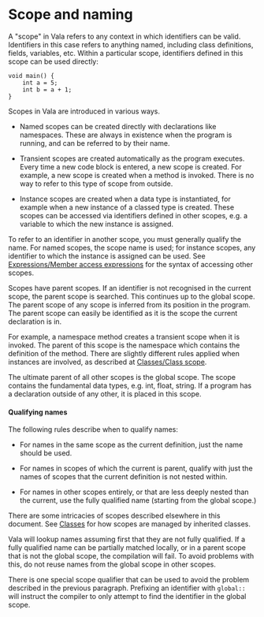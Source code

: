 # Scope and naming

A "scope" in Vala refers to any context in which identifiers can be valid. Identifiers in this case refers to anything named, including class definitions, fields, variables, etc. Within a particular scope, identifiers defined in this scope can be used directly:

```vala
void main() {
	int a = 5;
	int b = a + 1;
}
```

Scopes in Vala are introduced in various ways.

-   Named scopes can be created directly with declarations like namespaces. These are always in existence when the program is running, and can be referred to by their name.

-   Transient scopes are created automatically as the program executes. Every time a new code block is entered, a new scope is created. For example, a new scope is created when a method is invoked. There is no way to refer to this type of scope from outside.

-   Instance scopes are created when a data type is instantiated, for example when a new instance of a classed type is created. These scopes can be accessed via identifiers defined in other scopes, e.g. a variable to which the new instance is assigned.

To refer to an identifier in another scope, you must generally qualify the name. For named scopes, the scope name is used; for instance scopes, any identifier to which the instance is assigned can be used. See [Expressions/Member access expressions](http://wiki.gnome.org/action/show/Projects/Vala/Manual/Export/Vala/Manual/Expressions#Member_access_expressions) for the syntax of accessing other scopes.

Scopes have parent scopes. If an identifier is not recognised in the current scope, the parent scope is searched. This continues up to the global scope. The parent scope of any scope is inferred from its position in the program. The parent scope can easily be identified as it is the scope the current declaration is in.

For example, a namespace method creates a transient scope when it is invoked. The parent of this scope is the namespace which contains the definition of the method. There are slightly different rules applied when instances are involved, as described at [Classes/Class scope](http://wiki.gnome.org/action/show/Projects/Vala/Manual/Export/Vala/Manual/Classes#Class_scope).

The ultimate parent of all other scopes is the global scope. The scope contains the fundamental data types, e.g. int, float, string. If a program has a declaration outside of any other, it is placed in this scope.

#### Qualifying names

The following rules describe when to qualify names:

-   For names in the same scope as the current definition, just the name should be used.

-   For names in scopes of which the current is parent, qualify with just the names of scopes that the current definition is not nested within.

-   For names in other scopes entirely, or that are less deeply nested than the current, use the fully qualified name (starting from the global scope.)

There are some intricacies of scopes described elsewhere in this document. See [Classes](http://wiki.gnome.org/action/show/Projects/Vala/Manual/Export/Vala/Manual/Classes#) for how scopes are managed by inherited classes.

Vala will lookup names assuming first that they are not fully qualified. If a fully qualified name can be partially matched locally, or in a parent scope that is not the global scope, the compilation will fail. To avoid problems with this, do not reuse names from the global scope in other scopes.

There is one special scope qualifier that can be used to avoid the problem described in the previous paragraph. Prefixing an identifier with `global::` will instruct the compiler to only attempt to find the identifier in the global scope.